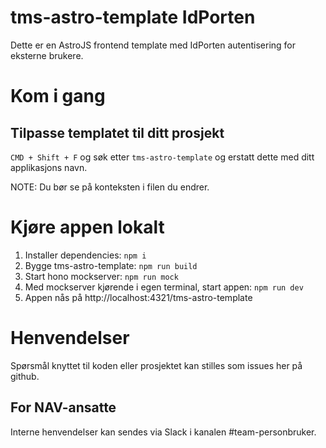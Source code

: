 # tms-astro-template IdPorten

Dette er en AstroJS frontend template med IdPorten autentisering for eksterne brukere.

# Kom i gang

## Tilpasse templatet til ditt prosjekt

`CMD + Shift + F` og søk etter `tms-astro-template` og erstatt dette med ditt applikasjons navn.

NOTE: Du bør se på konteksten i filen du endrer.


#  Kjøre appen lokalt

1. Installer dependencies: `npm i`
2. Bygge tms-astro-template: `npm run build`
3. Start hono mockserver: `npm run mock`
4. Med mockserver kjørende i egen terminal, start appen: `npm run dev`
4. Appen nås på http://localhost:4321/tms-astro-template

# Henvendelser

Spørsmål knyttet til koden eller prosjektet kan stilles som issues her på github.

## For NAV-ansatte
Interne henvendelser kan sendes via Slack i kanalen #team-personbruker.
